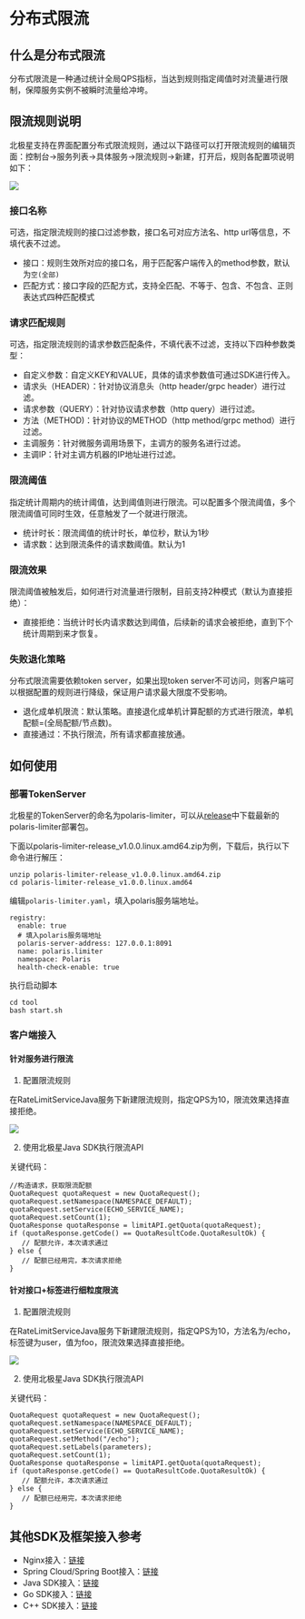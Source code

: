 # 分布式限流

## 什么是分布式限流

分布式限流是一种通过统计全局QPS指标，当达到规则指定阈值时对流量进行限制，保障服务实例不被瞬时流量给冲垮。

## 限流规则说明

北极星支持在界面配置分布式限流规则，通过以下路径可以打开限流规则的编辑页面：控制台->服务列表->具体服务->限流规则->新建，打开后，规则各配置项说明如下：

![](图片/分布式限流/新建分布式限流规则.png)

### 接口名称

可选，指定限流规则的接口过滤参数，接口名可对应方法名、http url等信息，不填代表不过滤。

- 接口：规则生效所对应的接口名，用于匹配客户端传入的method参数，默认为```空(全部)```
- 匹配方式：接口字段的匹配方式，支持全匹配、不等于、包含、不包含、正则表达式四种匹配模式

### 请求匹配规则

可选，指定限流规则的请求参数匹配条件，不填代表不过滤，支持以下四种参数类型：

- 自定义参数：自定义KEY和VALUE，具体的请求参数值可通过SDK进行传入。
- 请求头（HEADER）：针对协议消息头（http header/grpc  header）进行过滤。
- 请求参数（QUERY）：针对协议请求参数（http query）进行过滤。
- 方法（METHOD)：针对协议的METHOD（http method/grpc method）进行过滤。
- 主调服务：针对微服务调用场景下，主调方的服务名进行过滤。
- 主调IP：针对主调方机器的IP地址进行过滤。

### 限流阈值

指定统计周期内的统计阈值，达到阈值则进行限流。可以配置多个限流阈值，多个限流阈值可同时生效，任意触发了一个就进行限流。

- 统计时长：限流阈值的统计时长，单位秒，默认为1秒
- 请求数：达到限流条件的请求数阈值。默认为1

### 限流效果

限流阈值被触发后，如何进行对流量进行限制，目前支持2种模式（默认为直接拒绝）：

- 直接拒绝：当统计时长内请求数达到阈值，后续新的请求会被拒绝，直到下个统计周期到来才恢复。

### 失败退化策略

分布式限流需要依赖token server，如果出现token server不可访问，则客户端可以根据配置的规则进行降级，保证用户请求最大限度不受影响。

- 退化成单机限流：默认策略。直接退化成单机计算配额的方式进行限流，单机配额=(全局配额/节点数)。
- 直接通过：不执行限流，所有请求都直接放通。

## 如何使用

### 部署TokenServer

北极星的TokenServer的命名为polaris-limiter，可以从[release](https://github.com/polarismesh/polaris-limiter/releases)中下载最新的polaris-limiter部署包。

下面以polaris-limiter-release_v1.0.0.linux.amd64.zip为例，下载后，执行以下命令进行解压：

```
unzip polaris-limiter-release_v1.0.0.linux.amd64.zip
cd polaris-limiter-release_v1.0.0.linux.amd64
```

编辑```polaris-limiter.yaml```，填入polaris服务端地址。

```
registry:
  enable: true
  # 填入polaris服务端地址
  polaris-server-address: 127.0.0.1:8091
  name: polaris.limiter
  namespace: Polaris
  health-check-enable: true
```

执行启动脚本

```
cd tool
bash start.sh
```

### 客户端接入

#### 针对服务进行限流

1. 配置限流规则

在RateLimitServiceJava服务下新建限流规则，指定QPS为10，限流效果选择直接拒绝。

![](图片/分布式限流/服务级分布式限流.png)

2. 使用北极星Java SDK执行限流API

关键代码：

```
//构造请求，获取限流配额
QuotaRequest quotaRequest = new QuotaRequest();
quotaRequest.setNamespace(NAMESPACE_DEFAULT);
quotaRequest.setService(ECHO_SERVICE_NAME);
quotaRequest.setCount(1);
QuotaResponse quotaResponse = limitAPI.getQuota(quotaRequest);
if (quotaResponse.getCode() == QuotaResultCode.QuotaResultOk) {
   // 配额允许，本次请求通过
} else {
   // 配额已经用完，本次请求拒绝
}
```

#### 针对接口+标签进行细粒度限流

1. 配置限流规则

在RateLimitServiceJava服务下新建限流规则，指定QPS为10，方法名为/echo，标签键为user，值为foo，限流效果选择直接拒绝。

![](图片/分布式限流/标签级分布式限流.png)

2. 使用北极星Java SDK执行限流API

关键代码：

```
QuotaRequest quotaRequest = new QuotaRequest();
quotaRequest.setNamespace(NAMESPACE_DEFAULT);
quotaRequest.setService(ECHO_SERVICE_NAME);
quotaRequest.setMethod("/echo");
quotaRequest.setLabels(parameters);
quotaRequest.setCount(1);
QuotaResponse quotaResponse = limitAPI.getQuota(quotaRequest);
if (quotaResponse.getCode() == QuotaResultCode.QuotaResultOk) {
   // 配额允许，本次请求通过
} else {
   // 配额已经用完，本次请求拒绝
}
```

## 其他SDK及框架接入参考

- Nginx接入：[链接](https://github.com/polarismesh/nginx-gateway)
- Spring Cloud/Spring Boot接入：[链接](https://github.com/Tencent/spring-cloud-tencent/wiki/Spring-Cloud-Tencent-Rate-Limit-%E4%BD%BF%E7%94%A8%E6%96%87%E6%A1%A3)
- Java SDK接入：[链接](https://github.com/polarismesh/polaris-java/tree/main/polaris-examples/ratelimit-example/global-limiter-example)
- Go SDK接入：[链接](https://github.com/polarismesh/polaris-go/tree/main/examples/ratelimit)
- C++ SDK接入：[链接](https://github.com/polarismesh/polaris-cpp/tree/main/examples/rate_limit)
